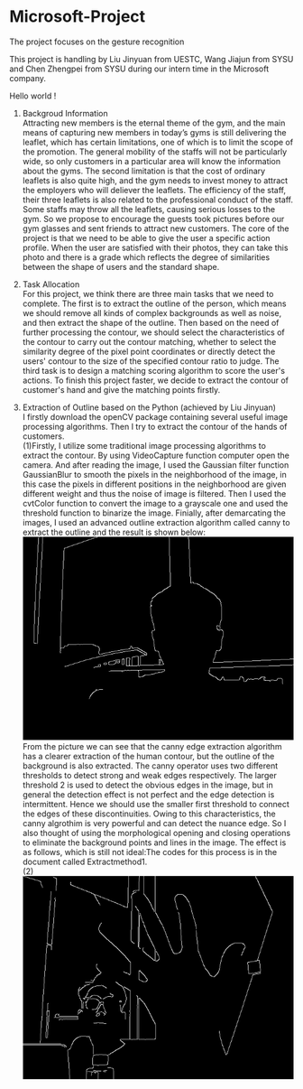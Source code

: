 # Microsoft-Project
The project focuses on the gesture recognition 

This project is handling by Liu Jinyuan from UESTC, Wang Jiajun from SYSU and Chen Zhengpei from SYSU during our intern time in the Microsoft company.

Hello world !


1. Backgroud Information    
Attracting new members is the eternal theme of the gym, and the main means of capturing new members in today’s gyms is still delivering the leaflet, which has certain limitations, one of which is to limit the scope of the promotion. The general mobility of the staffs will not be particularly wide, so only customers in a particular area will know the information about the gyms. The second limitation is that the cost of ordinary leaflets is also quite high, and the gym needs to invest money to attract the employers who will deliever the leaflets. The efficiency of the staff, their three leaflets is also related to the professional conduct of the staff. Some staffs may throw all the leaflets, causing serious losses to the gym. So we propose to encourage the guests took pictures before our gym glasses and sent friends to attract new customers. The core of the project is that we need to be able to give the user a specific action profile. When the user are satisfied with their photos, they can take this photo and there is a grade which reflects the degree of similarities between the shape of users and the standard shape. 

2. Task Allocation    
For this project, we think there are three main tasks that we need to complete. The first is to extract the outline of the person, which means we should remove all kinds of complex backgrounds as well as noise, and then extract the shape of the outline. Then based on the need of further processing the contour, we should select the characteristics of the contour to carry out the contour matching, whether to select the similarity degree of the pixel point coordinates or directly detect the users' contour to the size of the specified contour ratio to judge. The third task is to design a matching scoring algorithm to score the user's actions. To finish this project faster, we decide to extract the contour of customer's hand and give the matching points firstly.


3. Extraction of Outline based on the Python (achieved by Liu Jinyuan)    
I firstly download the openCV package containing several useful image processing algorithms. Then I try to extract the contour of the hands of customers.  
(1)Firstly, I utilize some traditional image processing algorithms to extract the contour. By using VideoCapture function computer open the camera. And after reading the image, I used the Gaussian filter function GaussianBlur to smooth the pixels in the neighborhood of the image, in this case the pixels in different positions in the neighborhood are given different weight and thus the noise of image is filtered. Then I used the cvtColor function to convert the image to a grayscale one and used the threshold function to binarize the image. Finially, after demarcating the images, I used an advanced outline extraction algorithm called canny to extract the outline and the result is shown below:  
![1](https://github.com/King-LeBron-James/Microsoft-Project/blob/master/1.png)    
From the picture we can see that the canny edge extraction algorithm has a clearer extraction of the human contour, but the outline of the background is also extracted. The canny operator uses two different thresholds to detect strong and weak edges respectively. The larger threshold 2 is used to detect the obvious edges in the image, but in general the detection effect is not perfect and the edge detection is intermittent. Hence we should use the smaller first threshold to connect the edges of these discontinuities. Owing to this characteristics, the canny algrothim is very powerful and can detect the nuance edge. So I also thought of using the morphological opening and closing operations to eliminate the background points and lines in the image. The effect is as follows, which is still not ideal:The codes for this process is in the document called Extractmethod1.  
(2)
![2](https://github.com/King-LeBron-James/Microsoft-Project/blob/master/2.png)
